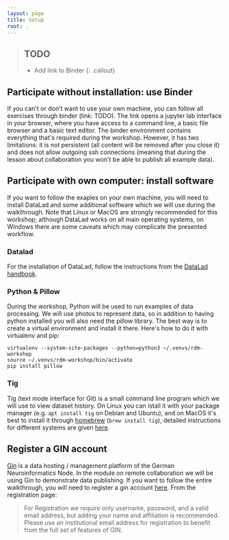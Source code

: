 ```yaml
---
layout: page
title: Setup
root: .
---
```


> ## TODO
>
> - Add link to Binder
{: .callout}


## Participate without installation: use Binder
If you can't or don't want to use your own machine, you can follow all
exercises through binder (link: TODO). The link opens a jupyter lab
interface in your browser, where you have access to a command line, a
basic file browser and a basic text editor. The binder environment
contains everything that's required during the workshop. However, it
has two limitations: it is not persistent (all content will be removed
after you close it) and does not allow outgoing ssh connections
(meaning that during the lesson about collaboration you won't be able
to publish all example data).

## Participate with own computer: install software

If you want to follow the exaples on your own machine, you will need
to install DataLad and some additional software which we will use
during the walkthrough. Note that Linux or MacOS are strongly
recommended for this workshop; although DataLad works on all main
operating systems, on Windows there are some caveats which may
complicate the presented workflow.

### Datalad

For the installation of DataLad, follow the instructions from the
[DataLad
handbook](https://handbook.datalad.org/en/latest/intro/installation.html).

### Python & Pillow

During the workshop, Python will be used to run examples of data
processing. We will use photos to represent data, so in addition to
having python installed you will also need the pillow library. The
best way is to create a virtual environment and install it
there. Here's how to do it with virtualenv and pip:

~~~
virtualenv --system-site-packages --python=python3 ~/.venvs/rdm-workshop
source ~/.venvs/rdm-workshop/bin/activate
pip install pillow
~~~

### Tig

Tig (text mode interface for Git) is a small command line program
which we will use to view dataset history. On Linux you can istall it
with your package manager (e.g. `apt install tig` on Debian and
Ubuntu), and on MacOS it's best to install it through
[homebrew](https://brew.sh) (`brew install tig`), detailed
instructions for different systems are given
[here](https://jonas.github.io/tig/INSTALL.html).

## Register a GIN account

[Gin](https://gin.g-node.org/) is a data hosting / management platform
of the German Neuroinformatics Node. In the module on remote
collaboration we will be using Gin to demonstrate data publishing. If
you want to follow the entire walkthrough, you will need to register a
gin account [here](https://gin.g-node.org/user/sign_up). From the
registration page:

> For Registration we require only username, password, and a valid
> email address, but adding your name and affiliation is
> recommended. Please use an institutional email address for
> registration to benefit from the full set of features of GIN.

<!---
Here's some Software Carpentry code to display switchable panes
for Windows, Linux and MacOS.

{::options parse_block_html="true" /}
<div>
<ul class="nav nav-tabs nav-justified" role="tablist">
<li role="presentation" class="active"><a data-os="windows" href="#windows" aria-controls="Windows" role="tab" data-toggle="tab">Windows</a></li>
<li role="presentation"><a data-os="macos" href="#macos" aria-controls="macOS" role="tab" data-toggle="tab">macOS</a></li>
<li role="presentation"><a data-os="linux" href="#linux" aria-controls="Linux" role="tab" data-toggle="tab">Linux</a></li>
</ul>

<div class="tab-content">
<article role="tabpanel" class="tab-pane active" id="windows">
Computers with Windows operating systems do not automatically have a Unix Shell program
installed.
In this lesson, we encourage you to use an emulator included in [Git for Windows][install_shell],
which gives you access to both Bash shell commands and Git.

Once installed, you can open a terminal by running the program Git Bash from the Windows start
menu.

**For advanced users:**

As an alternative to Git for Windows you may wish to [Install the Windows Subsystem for Linux][wsl]
which gives access to a Bash shell command-line tool in Windows 10.

Please note that commands in the Windows Subsystem for Linux (WSL) may differ slightly
from those shown in the lesson or presented in the workshop.
</article>

<article role="tabpanel" class="tab-pane" id="macos">
For a Mac computer running macOS Mojave or earlier releases, the default Unix Shell is Bash.
For a Mac computer running macOS Catalina or later releases, the default Unix Shell is Zsh.
Your default shell is available via the Terminal program within your Utilities folder.

To open Terminal, try one or both of the following:
* In Finder, select the Go menu, then select Utilities.
  Locate Terminal in the Utilities folder and open it.
* Use the Mac 'Spotlight' computer search function.
  Search for: `Terminal` and press <kbd>Return</kbd>.

To check if your machine is set up to use something other than Bash,
type `echo $SHELL` in your terminal window.

If your machine is set up to use something other than Bash,
you can run it by opening a terminal and typing `bash`.

[How to Use Terminal on a Mac][mac-terminal]
</article>

<article role="tabpanel" class="tab-pane" id="linux">
The default Unix Shell for Linux operating systems is usually Bash.
On most versions of Linux, it is accessible by running the
[Gnome Terminal][gnome-terminal] or [KDE Konsole][kde-konsole] or [xterm][xterm],
which can be found via the applications menu or the search bar.
If your machine is set up to use something other than Bash,
you can run it by opening a terminal and typing `bash`.
</article>
</div>
</div>

[zip-file]: {{ page.root }}/data/shell-lesson-data.zip
[wsl]: https://docs.microsoft.com/en-us/windows/wsl/install-win10
[mac-terminal]: http://www.macworld.co.uk/feature/mac-software/how-use-terminal-on-mac-3608274/
[gnome-terminal]: https://help.gnome.org/users/gnome-terminal/stable/
[kde-konsole]: https://konsole.kde.org/
[xterm]: https://en.wikipedia.org/wiki/Xterm
[install_shell]: https://carpentries.github.io/workshop-template/#shell

-->
